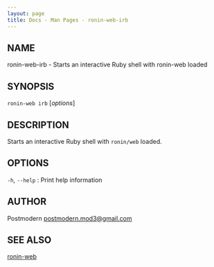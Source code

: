 ```yaml
---
layout: page
title: Docs - Man Pages - ronin-web-irb
---
```


## NAME

ronin-web-irb - Starts an interactive Ruby shell with ronin-web loaded

## SYNOPSIS

`ronin-web irb` [*options*]

## DESCRIPTION

Starts an interactive Ruby shell with `ronin/web` loaded.

## OPTIONS

`-h`, `--help`
: Print help information

## AUTHOR

Postmodern <postmodern.mod3@gmail.com>

## SEE ALSO

[ronin-web](ronin-web.1.html)
